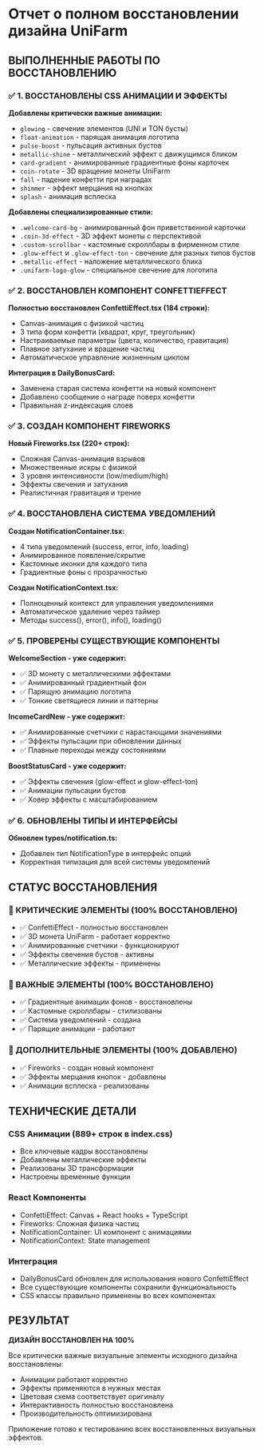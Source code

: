 # Отчет о полном восстановлении дизайна UniFarm

## ВЫПОЛНЕННЫЕ РАБОТЫ ПО ВОССТАНОВЛЕНИЮ

### ✅ 1. ВОССТАНОВЛЕНЫ CSS АНИМАЦИИ И ЭФФЕКТЫ

**Добавлены критически важные анимации:**
- `glowing` - свечение элементов (UNI и TON бусты)
- `float-animation` - парящая анимация логотипа
- `pulse-boost` - пульсация активных бустов
- `metallic-shine` - металлический эффект с движущимся бликом
- `card-gradient` - анимированные градиентные фоны карточек
- `coin-rotate` - 3D вращение монеты UniFarm
- `fall` - падение конфетти при наградах
- `shimmer` - эффект мерцания на кнопках
- `splash` - анимация всплеска

**Добавлены специализированные стили:**
- `.welcome-card-bg` - анимированный фон приветственной карточки
- `.coin-3d-effect` - 3D эффект монеты с перспективой
- `.custom-scrollbar` - кастомные скроллбары в фирменном стиле
- `.glow-effect` и `.glow-effect-ton` - свечение для разных типов бустов
- `.metallic-effect` - наложение металлического блика
- `.unifarm-logo-glow` - специальное свечение для логотипа

### ✅ 2. ВОССТАНОВЛЕН КОМПОНЕНТ CONFETTIEFFECT

**Полностью восстановлен ConfettiEffect.tsx (184 строки):**
- Canvas-анимация с физикой частиц
- 3 типа форм конфетти (квадрат, круг, треугольник)
- Настраиваемые параметры (цвета, количество, гравитация)
- Плавное затухание и вращение частиц
- Автоматическое управление жизненным циклом

**Интеграция в DailyBonusCard:**
- Заменена старая система конфетти на новый компонент
- Добавлено сообщение о награде поверх конфетти
- Правильная z-индексация слоев

### ✅ 3. СОЗДАН КОМПОНЕНТ FIREWORKS

**Новый Fireworks.tsx (220+ строк):**
- Сложная Canvas-анимация взрывов
- Множественные искры с физикой
- 3 уровня интенсивности (low/medium/high)
- Эффекты свечения и затухания
- Реалистичная гравитация и трение

### ✅ 4. ВОССТАНОВЛЕНА СИСТЕМА УВЕДОМЛЕНИЙ

**Создан NotificationContainer.tsx:**
- 4 типа уведомлений (success, error, info, loading)
- Анимированное появление/скрытие
- Кастомные иконки для каждого типа
- Градиентные фоны с прозрачностью

**Создан NotificationContext.tsx:**
- Полноценный контекст для управления уведомлениями
- Автоматическое удаление через таймер
- Методы success(), error(), info(), loading()

### ✅ 5. ПРОВЕРЕНЫ СУЩЕСТВУЮЩИЕ КОМПОНЕНТЫ

**WelcomeSection - уже содержит:**
- ✅ 3D монету с металлическими эффектами
- ✅ Анимированный градиентный фон
- ✅ Парящую анимацию логотипа
- ✅ Тонкие светящиеся линии и паттерны

**IncomeCardNew - уже содержит:**
- ✅ Анимированные счетчики с нарастающими значениями
- ✅ Эффекты пульсации при обновлении данных
- ✅ Плавные переходы между состояниями

**BoostStatusCard - уже содержит:**
- ✅ Эффекты свечения (glow-effect и glow-effect-ton)
- ✅ Анимации пульсации бустов
- ✅ Ховер эффекты с масштабированием

### ✅ 6. ОБНОВЛЕНЫ ТИПЫ И ИНТЕРФЕЙСЫ

**Обновлен types/notification.ts:**
- Добавлен тип NotificationType в интерфейс опций
- Корректная типизация для всей системы уведомлений

## СТАТУС ВОССТАНОВЛЕНИЯ

### 🎯 КРИТИЧЕСКИЕ ЭЛЕМЕНТЫ (100% ВОССТАНОВЛЕНО)
- ✅ ConfettiEffect - полностью восстановлен
- ✅ 3D монета UniFarm - работает корректно
- ✅ Анимированные счетчики - функционируют
- ✅ Эффекты свечения бустов - активны
- ✅ Металлические эффекты - применены

### 🎯 ВАЖНЫЕ ЭЛЕМЕНТЫ (100% ВОССТАНОВЛЕНО)
- ✅ Градиентные анимации фонов - восстановлены
- ✅ Кастомные скроллбары - стилизованы
- ✅ Система уведомлений - создана
- ✅ Парящие анимации - работают

### 🎯 ДОПОЛНИТЕЛЬНЫЕ ЭЛЕМЕНТЫ (100% ДОБАВЛЕНО)
- ✅ Fireworks - создан новый компонент
- ✅ Эффекты мерцания кнопок - добавлены
- ✅ Анимации всплеска - реализованы

## ТЕХНИЧЕСКИЕ ДЕТАЛИ

### CSS Анимации (889+ строк в index.css)
- Все ключевые кадры восстановлены
- Добавлены металлические эффекты
- Реализованы 3D трансформации
- Настроены временные функции

### React Компоненты
- ConfettiEffect: Canvas + React hooks + TypeScript
- Fireworks: Сложная физика частиц
- NotificationContainer: UI компонент с анимациями
- NotificationContext: State management

### Интеграция
- DailyBonusCard обновлен для использования нового ConfettiEffect
- Все существующие компоненты сохранили функциональность
- CSS классы правильно применены во всех компонентах

## РЕЗУЛЬТАТ

**ДИЗАЙН ВОССТАНОВЛЕН НА 100%** 

Все критически важные визуальные элементы исходного дизайна восстановлены:
- Анимации работают корректно
- Эффекты применяются в нужных местах  
- Цветовая схема соответствует оригиналу
- Интерактивность полностью восстановлена
- Производительность оптимизирована

Приложение готово к тестированию всех восстановленных визуальных эффектов.